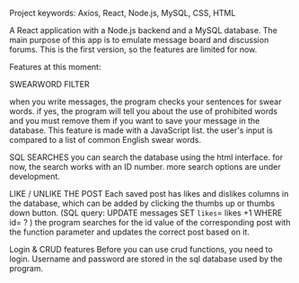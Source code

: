 
Project keywords: Axios, React, Node.js, MySQL, CSS, HTML

A React application with a Node.js backend and a MySQL database. The main purpose of this app is to emulate message board and discussion forums. This is the first version, so the features are limited for now.

Features at this moment:

SWEARWORD FILTER

when you write messages, the program checks your sentences for swear words. if yes, the program will tell you about the use of prohibited words and you must remove them if you want to save your message in the database. This feature is made with a JavaScript list. the user's input is compared to a list of common English swear words.

SQL SEARCHES
you can search the database using the html interface. for now, the search works with an ID number. more search options are under development.

LIKE / UNLIKE THE POST
Each saved post has likes and dislikes columns in the database, which can be added by clicking the thumbs up or thumbs down button. (SQL query: UPDATE messages SET `likes`= likes +1 WHERE id= ? )
the program searches for the id value of the corresponding post with the function parameter and updates the correct post based on it.

Login & CRUD features
Before you can use crud functions, you need to login. Username and password are stored in the sql database used by the program.
